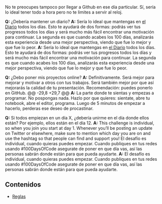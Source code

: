   No te preocupes tampoco por llegar a Github en ese día particular. Sí, sería lo ideal tener todo a hora pero no te limites a servir al reloj.

  **Q:** ¿Debería mantener un diario?
  **A:** Sería lo ideal que mantengas en [el Diario](log.md) todos los días. Esto te ayudará de dos formas: podrás ver tus progresos todos los días y será mucho más fácil encontrar una motivación para continuar. La segunda es que cuando acabes los 100 días, analizarás esta experiencia desde una mejor perspectiva, viendo que fue lo mejor y que fue lo peor.
  **A:** Sería lo ideal que mantengas en [el Diario](diario.md) todos los días. Esto te ayudará de dos formas: podrás ver tus progresos todos los días y será mucho más fácil encontrar una motivación para continuar. La segunda es que cuando acabes los 100 días, analizarás esta experiencia desde una mejor perspectiva, viendo que fue lo mejor y que fue lo peor.

  **Q:** ¿Debo poner mis proyectos online?
  **A:** Definitivamente. Será mejor para mejorar y motivar a otros con tus trabajos. Será también mejor por que así mejorarás la calidad de tu presentación. Recomendación: puedes ponerlo en GitHub.
@@ -29,8 +29,7 @@
  **A:** La parte donde te sientas y empezas a programar. No pospongas nada. Hazlo por que quieres: sientate, abre tu notebook, abre el editor, programa. Luego de 5 minutos de empezar a hacerlo, perderas ese deseo de procastinar.

  **Q:** Si todos empiezan en un día X, ¿debería unirme en el día donde ellos están? Por ejemplo, ellos están en el día 12.
  **A:** This challenge is individual, so when you join you start at day 1. Whenever you’ll be posting an update on Twitter or elsewhere, make sure to mention which day you are on and use the hashtag so that people can find and support you!
  El desafío es individual, cuando quieras puedes empezar. Cuando publiques en tus redes usando #100DaysOfCode asegurate de poner en que día vas, así las personas sabrán donde están para que pueda ayudarte.
  **A:** El desafío es individual, cuando quieras puedes empezar. Cuando publiques en tus redes usando #100DaysOfCode asegurate de poner en que día vas, así las personas sabrán donde están para que pueda ayudarte.

## Contenidos
* [Reglas](reglas.md)